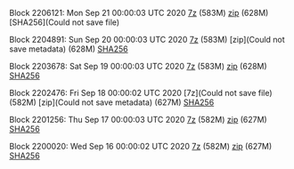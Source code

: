 Block 2206121: Mon Sep 21 00:00:03 UTC 2020 [7z]() (583M) [zip]() (628M) [SHA256](Could not save file)

Block 2204891: Sun Sep 20 00:00:03 UTC 2020 [7z]() (583M) [zip](Could not save metadata) (628M) [SHA256](https://transfer.sh/QQ5pW/sha256.txt)

Block 2203678: Sat Sep 19 00:00:03 UTC 2020 [7z]() (583M) [zip](https://transfer.sh/soB9J/bootstrap.dat.20200919.zip) (628M) [SHA256](https://transfer.sh/XpfaK/sha256.txt)

Block 2202476: Fri Sep 18 00:00:02 UTC 2020 [7z](Could not save file) (582M) [zip](Could not save metadata) (627M) [SHA256]()

Block 2201256: Thu Sep 17 00:00:03 UTC 2020 [7z]() (582M) [zip]() (627M) [SHA256]()

Block 2200020: Wed Sep 16 00:00:02 UTC 2020 [7z]() (582M) [zip]() (627M) [SHA256]()
